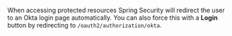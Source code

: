 When accessing protected resources Spring Security will redirect the user to an Okta login page automatically. You can also force this with a **Login** button by redirecting to `/oauth2/authorization/okta`.
